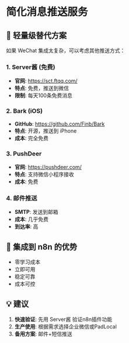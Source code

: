 # 简化消息推送服务

## 🎯 轻量级替代方案

如果 WeChat 集成太复杂，可以考虑其他推送方式：

### 1. Server酱 (免费)
- **官网**: https://sct.ftqq.com/
- **特点**: 免费，推送到微信
- **限制**: 每天100条免费消息

### 2. Bark (iOS)
- **GitHub**: https://github.com/Finb/Bark  
- **特点**: 开源，推送到 iPhone
- **成本**: 完全免费

### 3. PushDeer
- **官网**: https://pushdeer.com/
- **特点**: 支持微信小程序接收
- **成本**: 免费

### 4. 邮件推送
- **SMTP**: 发送到邮箱
- **成本**: 几乎免费
- **到达率**: 高

## 🔧 集成到 n8n 的优势
- 零学习成本
- 立即可用
- 稳定可靠
- 成本可控

## 💡 建议
1. **快速验证**: 先用 Server酱 验证n8n插件功能
2. **生产使用**: 根据需求选择企业微信或PadLocal
3. **备用方案**: 邮件+短信推送